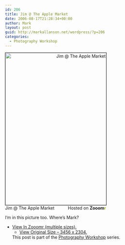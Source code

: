 ```yaml
---
id: 206
title: Jim @ The Apple Market
date: 2006-08-17T21:28:34+00:00
author: Mark
layout: post
guid: http://markallanson.net/wordpress/?p=206
categories:
  - Photography Workshop
---
```

<div style="width: 333px; text-align: right">
  <a title="Zooomr :: Photo Sharing" href="http://beta.zooomr.com/photos/MarkAllanson/145648/"><img style="border-right: #000 1px solid; border-top: #000 1px solid; border-left: #000 1px solid; border-bottom: #000 1px solid" height="500" alt="Jim @ The Apple Market" src="http://static.zooomr.com/images/4830fbb2b29a5c7fbc7f26b6949bb8dce06b4863.jpg" width="333" border="0" /></a><span style="float: left">Jim @ The Apple Market</span> Hosted on <strong>Zooom<span style="color: #9eae15">r</span></strong>
</div>

I&#8217;m in this picture too. Where&#8217;s Mark?

  * [View In Zooomr (multiple sizes).](http://zooomr.com/photos/MarkAllanson/145648) 
      * [View Original Size &#8211; 3456 x 2304.](http://static.zooomr.com/images/d6024d9ab6ea8d607085c1117ec5c4880b311de6.jpg)</ul> 
    This post is part of the [Photography Workshop](http://markallanson.net/wordpress/?cat=6) series.
